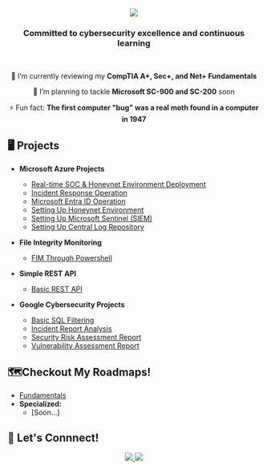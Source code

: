 <h1 align="center">
    <img src="https://readme-typing-svg.herokuapp.com/?font=Righteous&size=35&center=true&vCenter=true&width=500&height=70&duration=4000&lines=Howdy!+👋;+I'm+Joshua+Balondo!;" />
</h1>

<h3 align="center"> Committed to cybersecurity excellence and continuous learning </h3><br>

<div align="center">
 
 🔭 I’m currently reviewing my **CompTIA A+, Sec+, and Net+ Fundamentals**
 
 🌱 I’m planning to tackle **Microsoft SC-900 and SC-200** soon

⚡ Fun fact: **The first computer "bug" was a real moth found in a computer in 1947**

 </div>

## 🖥️ Projects

- <b>Microsoft Azure Projects</b>
  - [Real-time SOC & Honeynet Environment Deployment](https://github.com/Joshua01X/CLOUD-SOC)
  - [Incident Response Operation](https://github.com/Joshua01X/Incident-Response-Operation)
  - [Microsoft Entra ID Operation](https://github.com/Joshua01X/Users-And-Groups-Management)
  - [Setting Up Honeynet Environment](https://github.com/Joshua01X/Honeynet-Configuration)
  - [Setting Up Microsoft Sentinel (SIEM)](https://github.com/Joshua01X/SIEM-Configuration)
  - [Setting Up Central Log Repository](https://github.com/Joshua01X/LAW-Configuration)

- <b>File Integrity Monitoring</b>
  - [FIM Through Powershell](https://github.com/Joshua01X/FIM-Through-Powershell)
 
- <b>Simple REST API</b>
  - [Basic REST API](https://github.com/Joshua01X/Basic-REST-API)

- <b>Google Cybersecurity Projects</b>
  - [Basic SQL Filtering](https://github.com/Joshua01X/Basic-SQL-Filtering)
  - [Incident Report Analysis](https://github.com/Joshua01X/Incident-Report-Analysis)
  - [Security Risk Assessment Report](https://github.com/Joshua01X/Risk-Assessment-Report)
  - [Vulnerability Assessment Report](https://github.com/Joshua01X/Vulnerability-Assessment)

## 🗺️Checkout My Roadmaps!
  - [Fundamentals](https://github.com/Joshua01X/Personal-Roadmap)
  - <b>Specialized:</b>
    - [Soon...]

## 🔗 Let's Connnect!

<div align="center"> 
  <a href="mailto:joshuabalondo1@gmail.com">
    <img src="https://img.shields.io/badge/Gmail-333333?style=for-the-badge&logo=gmail&logoColor=red" />
  </a>
  <a href="https://linkedin.com/in/joshuabalondo1" target="_blank">
    <img src="https://img.shields.io/badge/LinkedIn-0077B5?style=for-the-badge&logo=linkedin&logoColor=white" target="_blank" />
  </a>
</div>
